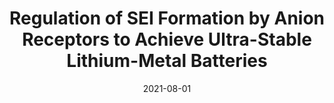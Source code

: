 ---
title: "Regulation of SEI Formation by Anion Receptors to Achieve Ultra-Stable Lithium-Metal Batteries"
collection: publications
permalink: /publication/2021-08-01-Regulation-of-SEI-Formation-by-Anion-Receptors-to-Achieve-Ultra-Stable-Lithium-Metal-Batteries
date: 2021-08-01
venue: 'Angewandte Chemie International Edition'
paperurl: 'https://doi.org/10.1002%2Fanie.202104671'
citation: 'Kangsheng Huang, <strong>Sheng Bi</strong>, Bar{\i}{\c{s}} Kurt, Chengyang Xu, Langyuan Wu, Zhiwei Li, Guang Feng, Xiaogang Zhang&quot;Regulation of SEI Formation by Anion Receptors to Achieve Ultra-Stable Lithium-Metal Batteries.&quot; Angewandte Chemie International Edition, 2021.'
---